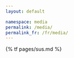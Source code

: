 ```yaml
---
layout: default

namespace: media
permalink: /media/
permalink_fr: /fr/media/
---
```

{% tf pages/sus.md %}